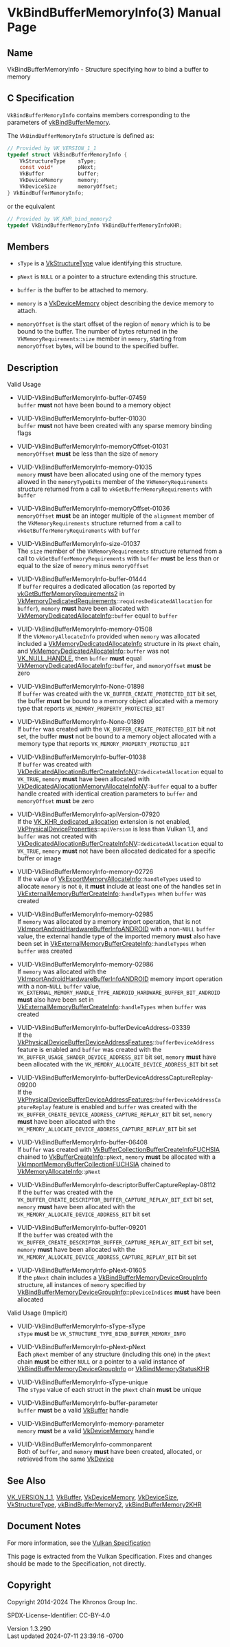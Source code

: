 # VkBindBufferMemoryInfo(3) Manual Page

## Name

VkBindBufferMemoryInfo - Structure specifying how to bind a buffer to
memory



## <a href="#_c_specification" class="anchor"></a>C Specification

`VkBindBufferMemoryInfo` contains members corresponding to the
parameters of [vkBindBufferMemory](https://registry.khronos.org/vulkan/specs/1.3-extensions/man/html/vkBindBufferMemory.html).

The `VkBindBufferMemoryInfo` structure is defined as:

``` c
// Provided by VK_VERSION_1_1
typedef struct VkBindBufferMemoryInfo {
    VkStructureType    sType;
    const void*        pNext;
    VkBuffer           buffer;
    VkDeviceMemory     memory;
    VkDeviceSize       memoryOffset;
} VkBindBufferMemoryInfo;
```

or the equivalent

``` c
// Provided by VK_KHR_bind_memory2
typedef VkBindBufferMemoryInfo VkBindBufferMemoryInfoKHR;
```

## <a href="#_members" class="anchor"></a>Members

- `sType` is a [VkStructureType](https://registry.khronos.org/vulkan/specs/1.3-extensions/man/html/VkStructureType.html) value identifying
  this structure.

- `pNext` is `NULL` or a pointer to a structure extending this
  structure.

- `buffer` is the buffer to be attached to memory.

- `memory` is a [VkDeviceMemory](https://registry.khronos.org/vulkan/specs/1.3-extensions/man/html/VkDeviceMemory.html) object describing
  the device memory to attach.

- `memoryOffset` is the start offset of the region of `memory` which is
  to be bound to the buffer. The number of bytes returned in the
  `VkMemoryRequirements`::`size` member in `memory`, starting from
  `memoryOffset` bytes, will be bound to the specified buffer.

## <a href="#_description" class="anchor"></a>Description

Valid Usage

- <a href="#VUID-VkBindBufferMemoryInfo-buffer-07459"
  id="VUID-VkBindBufferMemoryInfo-buffer-07459"></a>
  VUID-VkBindBufferMemoryInfo-buffer-07459  
  `buffer` **must** not have been bound to a memory object

- <a href="#VUID-VkBindBufferMemoryInfo-buffer-01030"
  id="VUID-VkBindBufferMemoryInfo-buffer-01030"></a>
  VUID-VkBindBufferMemoryInfo-buffer-01030  
  `buffer` **must** not have been created with any sparse memory binding
  flags

- <a href="#VUID-VkBindBufferMemoryInfo-memoryOffset-01031"
  id="VUID-VkBindBufferMemoryInfo-memoryOffset-01031"></a>
  VUID-VkBindBufferMemoryInfo-memoryOffset-01031  
  `memoryOffset` **must** be less than the size of `memory`

- <a href="#VUID-VkBindBufferMemoryInfo-memory-01035"
  id="VUID-VkBindBufferMemoryInfo-memory-01035"></a>
  VUID-VkBindBufferMemoryInfo-memory-01035  
  `memory` **must** have been allocated using one of the memory types
  allowed in the `memoryTypeBits` member of the `VkMemoryRequirements`
  structure returned from a call to `vkGetBufferMemoryRequirements` with
  `buffer`

- <a href="#VUID-VkBindBufferMemoryInfo-memoryOffset-01036"
  id="VUID-VkBindBufferMemoryInfo-memoryOffset-01036"></a>
  VUID-VkBindBufferMemoryInfo-memoryOffset-01036  
  `memoryOffset` **must** be an integer multiple of the `alignment`
  member of the `VkMemoryRequirements` structure returned from a call to
  `vkGetBufferMemoryRequirements` with `buffer`

- <a href="#VUID-VkBindBufferMemoryInfo-size-01037"
  id="VUID-VkBindBufferMemoryInfo-size-01037"></a>
  VUID-VkBindBufferMemoryInfo-size-01037  
  The `size` member of the `VkMemoryRequirements` structure returned
  from a call to `vkGetBufferMemoryRequirements` with `buffer` **must**
  be less than or equal to the size of `memory` minus `memoryOffset`

- <a href="#VUID-VkBindBufferMemoryInfo-buffer-01444"
  id="VUID-VkBindBufferMemoryInfo-buffer-01444"></a>
  VUID-VkBindBufferMemoryInfo-buffer-01444  
  If `buffer` requires a dedicated allocation (as reported by
  [vkGetBufferMemoryRequirements2](https://registry.khronos.org/vulkan/specs/1.3-extensions/man/html/vkGetBufferMemoryRequirements2.html)
  in
  [VkMemoryDedicatedRequirements](https://registry.khronos.org/vulkan/specs/1.3-extensions/man/html/VkMemoryDedicatedRequirements.html)::`requiresDedicatedAllocation`
  for `buffer`), `memory` **must** have been allocated with
  [VkMemoryDedicatedAllocateInfo](https://registry.khronos.org/vulkan/specs/1.3-extensions/man/html/VkMemoryDedicatedAllocateInfo.html)::`buffer`
  equal to `buffer`

- <a href="#VUID-VkBindBufferMemoryInfo-memory-01508"
  id="VUID-VkBindBufferMemoryInfo-memory-01508"></a>
  VUID-VkBindBufferMemoryInfo-memory-01508  
  If the `VkMemoryAllocateInfo` provided when `memory` was allocated
  included a
  [VkMemoryDedicatedAllocateInfo](https://registry.khronos.org/vulkan/specs/1.3-extensions/man/html/VkMemoryDedicatedAllocateInfo.html)
  structure in its `pNext` chain, and
  [VkMemoryDedicatedAllocateInfo](https://registry.khronos.org/vulkan/specs/1.3-extensions/man/html/VkMemoryDedicatedAllocateInfo.html)::`buffer`
  was not [VK_NULL_HANDLE](https://registry.khronos.org/vulkan/specs/1.3-extensions/man/html/VK_NULL_HANDLE.html), then `buffer` **must**
  equal
  [VkMemoryDedicatedAllocateInfo](https://registry.khronos.org/vulkan/specs/1.3-extensions/man/html/VkMemoryDedicatedAllocateInfo.html)::`buffer`,
  and `memoryOffset` **must** be zero

- <a href="#VUID-VkBindBufferMemoryInfo-None-01898"
  id="VUID-VkBindBufferMemoryInfo-None-01898"></a>
  VUID-VkBindBufferMemoryInfo-None-01898  
  If `buffer` was created with the `VK_BUFFER_CREATE_PROTECTED_BIT` bit
  set, the buffer **must** be bound to a memory object allocated with a
  memory type that reports `VK_MEMORY_PROPERTY_PROTECTED_BIT`

- <a href="#VUID-VkBindBufferMemoryInfo-None-01899"
  id="VUID-VkBindBufferMemoryInfo-None-01899"></a>
  VUID-VkBindBufferMemoryInfo-None-01899  
  If `buffer` was created with the `VK_BUFFER_CREATE_PROTECTED_BIT` bit
  not set, the buffer **must** not be bound to a memory object allocated
  with a memory type that reports `VK_MEMORY_PROPERTY_PROTECTED_BIT`

- <a href="#VUID-VkBindBufferMemoryInfo-buffer-01038"
  id="VUID-VkBindBufferMemoryInfo-buffer-01038"></a>
  VUID-VkBindBufferMemoryInfo-buffer-01038  
  If `buffer` was created with
  [VkDedicatedAllocationBufferCreateInfoNV](https://registry.khronos.org/vulkan/specs/1.3-extensions/man/html/VkDedicatedAllocationBufferCreateInfoNV.html)::`dedicatedAllocation`
  equal to `VK_TRUE`, `memory` **must** have been allocated with
  [VkDedicatedAllocationMemoryAllocateInfoNV](https://registry.khronos.org/vulkan/specs/1.3-extensions/man/html/VkDedicatedAllocationMemoryAllocateInfoNV.html)::`buffer`
  equal to a buffer handle created with identical creation parameters to
  `buffer` and `memoryOffset` **must** be zero

- <a href="#VUID-VkBindBufferMemoryInfo-apiVersion-07920"
  id="VUID-VkBindBufferMemoryInfo-apiVersion-07920"></a>
  VUID-VkBindBufferMemoryInfo-apiVersion-07920  
  If the [VK_KHR_dedicated_allocation](https://registry.khronos.org/vulkan/specs/1.3-extensions/man/html/VK_KHR_dedicated_allocation.html)
  extension is not enabled,
  [VkPhysicalDeviceProperties](https://registry.khronos.org/vulkan/specs/1.3-extensions/man/html/VkPhysicalDeviceProperties.html)::`apiVersion`
  is less than Vulkan 1.1, and `buffer` was not created with
  [VkDedicatedAllocationBufferCreateInfoNV](https://registry.khronos.org/vulkan/specs/1.3-extensions/man/html/VkDedicatedAllocationBufferCreateInfoNV.html)::`dedicatedAllocation`
  equal to `VK_TRUE`, `memory` **must** not have been allocated
  dedicated for a specific buffer or image

- <a href="#VUID-VkBindBufferMemoryInfo-memory-02726"
  id="VUID-VkBindBufferMemoryInfo-memory-02726"></a>
  VUID-VkBindBufferMemoryInfo-memory-02726  
  If the value of
  [VkExportMemoryAllocateInfo](https://registry.khronos.org/vulkan/specs/1.3-extensions/man/html/VkExportMemoryAllocateInfo.html)::`handleTypes`
  used to allocate `memory` is not `0`, it **must** include at least one
  of the handles set in
  [VkExternalMemoryBufferCreateInfo](https://registry.khronos.org/vulkan/specs/1.3-extensions/man/html/VkExternalMemoryBufferCreateInfo.html)::`handleTypes`
  when `buffer` was created

- <a href="#VUID-VkBindBufferMemoryInfo-memory-02985"
  id="VUID-VkBindBufferMemoryInfo-memory-02985"></a>
  VUID-VkBindBufferMemoryInfo-memory-02985  
  If `memory` was allocated by a memory import operation, that is not
  [VkImportAndroidHardwareBufferInfoANDROID](https://registry.khronos.org/vulkan/specs/1.3-extensions/man/html/VkImportAndroidHardwareBufferInfoANDROID.html)
  with a non-`NULL` `buffer` value, the external handle type of the
  imported memory **must** also have been set in
  [VkExternalMemoryBufferCreateInfo](https://registry.khronos.org/vulkan/specs/1.3-extensions/man/html/VkExternalMemoryBufferCreateInfo.html)::`handleTypes`
  when `buffer` was created

- <a href="#VUID-VkBindBufferMemoryInfo-memory-02986"
  id="VUID-VkBindBufferMemoryInfo-memory-02986"></a>
  VUID-VkBindBufferMemoryInfo-memory-02986  
  If `memory` was allocated with the
  [VkImportAndroidHardwareBufferInfoANDROID](https://registry.khronos.org/vulkan/specs/1.3-extensions/man/html/VkImportAndroidHardwareBufferInfoANDROID.html)
  memory import operation with a non-`NULL` `buffer` value,
  `VK_EXTERNAL_MEMORY_HANDLE_TYPE_ANDROID_HARDWARE_BUFFER_BIT_ANDROID`
  **must** also have been set in
  [VkExternalMemoryBufferCreateInfo](https://registry.khronos.org/vulkan/specs/1.3-extensions/man/html/VkExternalMemoryBufferCreateInfo.html)::`handleTypes`
  when `buffer` was created

- <a href="#VUID-VkBindBufferMemoryInfo-bufferDeviceAddress-03339"
  id="VUID-VkBindBufferMemoryInfo-bufferDeviceAddress-03339"></a>
  VUID-VkBindBufferMemoryInfo-bufferDeviceAddress-03339  
  If the
  [VkPhysicalDeviceBufferDeviceAddressFeatures](https://registry.khronos.org/vulkan/specs/1.3-extensions/man/html/VkPhysicalDeviceBufferDeviceAddressFeatures.html)::`bufferDeviceAddress`
  feature is enabled and `buffer` was created with the
  `VK_BUFFER_USAGE_SHADER_DEVICE_ADDRESS_BIT` bit set, `memory` **must**
  have been allocated with the `VK_MEMORY_ALLOCATE_DEVICE_ADDRESS_BIT`
  bit set

- <a
  href="#VUID-VkBindBufferMemoryInfo-bufferDeviceAddressCaptureReplay-09200"
  id="VUID-VkBindBufferMemoryInfo-bufferDeviceAddressCaptureReplay-09200"></a>
  VUID-VkBindBufferMemoryInfo-bufferDeviceAddressCaptureReplay-09200  
  If the
  [VkPhysicalDeviceBufferDeviceAddressFeatures](https://registry.khronos.org/vulkan/specs/1.3-extensions/man/html/VkPhysicalDeviceBufferDeviceAddressFeatures.html)::`bufferDeviceAddressCaptureReplay`
  feature is enabled and `buffer` was created with the
  `VK_BUFFER_CREATE_DEVICE_ADDRESS_CAPTURE_REPLAY_BIT` bit set, `memory`
  **must** have been allocated with the
  `VK_MEMORY_ALLOCATE_DEVICE_ADDRESS_CAPTURE_REPLAY_BIT` bit set

- <a href="#VUID-VkBindBufferMemoryInfo-buffer-06408"
  id="VUID-VkBindBufferMemoryInfo-buffer-06408"></a>
  VUID-VkBindBufferMemoryInfo-buffer-06408  
  If `buffer` was created with
  [VkBufferCollectionBufferCreateInfoFUCHSIA](https://registry.khronos.org/vulkan/specs/1.3-extensions/man/html/VkBufferCollectionBufferCreateInfoFUCHSIA.html)
  chained to [VkBufferCreateInfo](https://registry.khronos.org/vulkan/specs/1.3-extensions/man/html/VkBufferCreateInfo.html)::`pNext`,
  `memory` **must** be allocated with a
  [VkImportMemoryBufferCollectionFUCHSIA](https://registry.khronos.org/vulkan/specs/1.3-extensions/man/html/VkImportMemoryBufferCollectionFUCHSIA.html)
  chained to [VkMemoryAllocateInfo](https://registry.khronos.org/vulkan/specs/1.3-extensions/man/html/VkMemoryAllocateInfo.html)::`pNext`

- <a
  href="#VUID-VkBindBufferMemoryInfo-descriptorBufferCaptureReplay-08112"
  id="VUID-VkBindBufferMemoryInfo-descriptorBufferCaptureReplay-08112"></a>
  VUID-VkBindBufferMemoryInfo-descriptorBufferCaptureReplay-08112  
  If the `buffer` was created with the
  `VK_BUFFER_CREATE_DESCRIPTOR_BUFFER_CAPTURE_REPLAY_BIT_EXT` bit set,
  `memory` **must** have been allocated with the
  `VK_MEMORY_ALLOCATE_DEVICE_ADDRESS_BIT` bit set

- <a href="#VUID-VkBindBufferMemoryInfo-buffer-09201"
  id="VUID-VkBindBufferMemoryInfo-buffer-09201"></a>
  VUID-VkBindBufferMemoryInfo-buffer-09201  
  If the `buffer` was created with the
  `VK_BUFFER_CREATE_DESCRIPTOR_BUFFER_CAPTURE_REPLAY_BIT_EXT` bit set,
  `memory` **must** have been allocated with the
  `VK_MEMORY_ALLOCATE_DEVICE_ADDRESS_CAPTURE_REPLAY_BIT` bit set

- <a href="#VUID-VkBindBufferMemoryInfo-pNext-01605"
  id="VUID-VkBindBufferMemoryInfo-pNext-01605"></a>
  VUID-VkBindBufferMemoryInfo-pNext-01605  
  If the `pNext` chain includes a
  [VkBindBufferMemoryDeviceGroupInfo](https://registry.khronos.org/vulkan/specs/1.3-extensions/man/html/VkBindBufferMemoryDeviceGroupInfo.html)
  structure, all instances of `memory` specified by
  [VkBindBufferMemoryDeviceGroupInfo](https://registry.khronos.org/vulkan/specs/1.3-extensions/man/html/VkBindBufferMemoryDeviceGroupInfo.html)::`pDeviceIndices`
  **must** have been allocated

Valid Usage (Implicit)

- <a href="#VUID-VkBindBufferMemoryInfo-sType-sType"
  id="VUID-VkBindBufferMemoryInfo-sType-sType"></a>
  VUID-VkBindBufferMemoryInfo-sType-sType  
  `sType` **must** be `VK_STRUCTURE_TYPE_BIND_BUFFER_MEMORY_INFO`

- <a href="#VUID-VkBindBufferMemoryInfo-pNext-pNext"
  id="VUID-VkBindBufferMemoryInfo-pNext-pNext"></a>
  VUID-VkBindBufferMemoryInfo-pNext-pNext  
  Each `pNext` member of any structure (including this one) in the
  `pNext` chain **must** be either `NULL` or a pointer to a valid
  instance of
  [VkBindBufferMemoryDeviceGroupInfo](https://registry.khronos.org/vulkan/specs/1.3-extensions/man/html/VkBindBufferMemoryDeviceGroupInfo.html)
  or [VkBindMemoryStatusKHR](https://registry.khronos.org/vulkan/specs/1.3-extensions/man/html/VkBindMemoryStatusKHR.html)

- <a href="#VUID-VkBindBufferMemoryInfo-sType-unique"
  id="VUID-VkBindBufferMemoryInfo-sType-unique"></a>
  VUID-VkBindBufferMemoryInfo-sType-unique  
  The `sType` value of each struct in the `pNext` chain **must** be
  unique

- <a href="#VUID-VkBindBufferMemoryInfo-buffer-parameter"
  id="VUID-VkBindBufferMemoryInfo-buffer-parameter"></a>
  VUID-VkBindBufferMemoryInfo-buffer-parameter  
  `buffer` **must** be a valid [VkBuffer](https://registry.khronos.org/vulkan/specs/1.3-extensions/man/html/VkBuffer.html) handle

- <a href="#VUID-VkBindBufferMemoryInfo-memory-parameter"
  id="VUID-VkBindBufferMemoryInfo-memory-parameter"></a>
  VUID-VkBindBufferMemoryInfo-memory-parameter  
  `memory` **must** be a valid [VkDeviceMemory](https://registry.khronos.org/vulkan/specs/1.3-extensions/man/html/VkDeviceMemory.html)
  handle

- <a href="#VUID-VkBindBufferMemoryInfo-commonparent"
  id="VUID-VkBindBufferMemoryInfo-commonparent"></a>
  VUID-VkBindBufferMemoryInfo-commonparent  
  Both of `buffer`, and `memory` **must** have been created, allocated,
  or retrieved from the same [VkDevice](https://registry.khronos.org/vulkan/specs/1.3-extensions/man/html/VkDevice.html)

## <a href="#_see_also" class="anchor"></a>See Also

[VK_VERSION_1_1](https://registry.khronos.org/vulkan/specs/1.3-extensions/man/html/VK_VERSION_1_1.html), [VkBuffer](https://registry.khronos.org/vulkan/specs/1.3-extensions/man/html/VkBuffer.html),
[VkDeviceMemory](https://registry.khronos.org/vulkan/specs/1.3-extensions/man/html/VkDeviceMemory.html),
[VkDeviceSize](https://registry.khronos.org/vulkan/specs/1.3-extensions/man/html/VkDeviceSize.html),
[VkStructureType](https://registry.khronos.org/vulkan/specs/1.3-extensions/man/html/VkStructureType.html),
[vkBindBufferMemory2](https://registry.khronos.org/vulkan/specs/1.3-extensions/man/html/vkBindBufferMemory2.html),
[vkBindBufferMemory2KHR](https://registry.khronos.org/vulkan/specs/1.3-extensions/man/html/vkBindBufferMemory2KHR.html)

## <a href="#_document_notes" class="anchor"></a>Document Notes

For more information, see the <a
href="https://registry.khronos.org/vulkan/specs/1.3-extensions/html/vkspec.html#VkBindBufferMemoryInfo"
target="_blank" rel="noopener">Vulkan Specification</a>

This page is extracted from the Vulkan Specification. Fixes and changes
should be made to the Specification, not directly.

## <a href="#_copyright" class="anchor"></a>Copyright

Copyright 2014-2024 The Khronos Group Inc.

SPDX-License-Identifier: CC-BY-4.0

Version 1.3.290  
Last updated 2024-07-11 23:39:16 -0700
